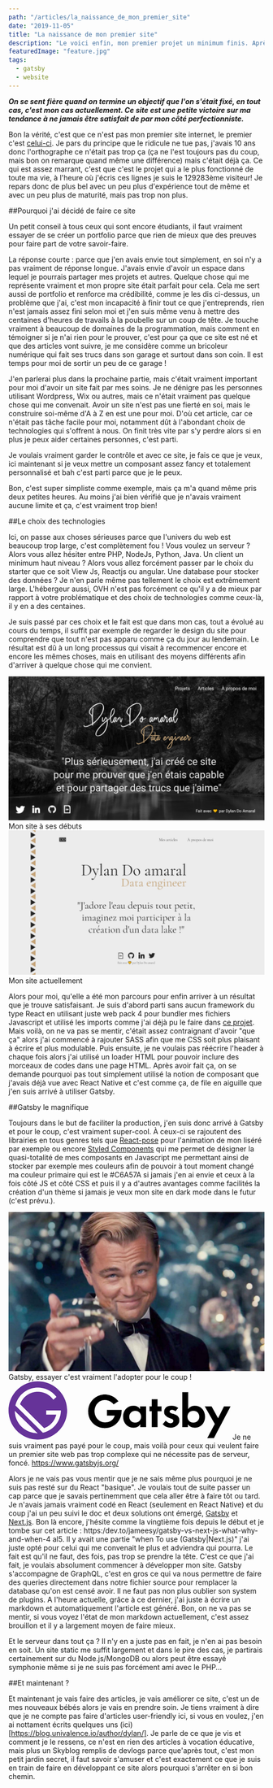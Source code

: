 ```yaml
---
path: "/articles/la_naissance_de_mon_premier_site"
date: "2019-11-05"
title: "La naissance de mon premier site"
description: "Le voici enfin, mon premier projet un minimum finis. Après des dizaines de projets abandonnés, j'arrive enfin à finir quelque chose et ce quelque chose c'est mon site! Quoi de mieux comme premier article que de parler de ce site qui m'a occupé un peu de mon temps libre."
featuredImage: "feature.jpg"
tags:
  - gatsby
  - website
---
```


***On se sent fière quand on termine un objectif que l'on s'était fixé, en tout cas, c'est mon cas actuellement. Ce site est une petite victoire sur ma tendance à ne jamais être satisfait de par mon côté perfectionniste.***

Bon la vérité, c'est que ce n'est pas mon premier site internet, le premier c'est [celui-ci](http://astuce-invizimals.e-monsite.com/). Je pars du principe que le ridicule ne tue pas, j'avais 10 ans donc l'orthographe ce n'était pas trop ça (ça ne l'est toujours pas du coup, mais bon on remarque quand même une différence) mais c'était déjà ça. Ce qui est assez marrant, c'est que c'est le projet qui a le plus fonctionné de toute ma vie, à l'heure où j'écris ces lignes je suis le 129283ème visiteur! Je repars donc de plus bel avec un peu plus d'expérience tout de même et avec un peu plus de maturité, mais pas trop non plus.

##Pourquoi j'ai décidé de faire ce site

<aside-element>
    <callout-advice>Un petit conseil à tous ceux qui sont encore étudiants, il faut vraiment essayer de se créer un portfolio parce que rien de mieux que des preuves pour faire part de votre savoir-faire.</callout-advice>
</aside-element>

La réponse courte : parce que j'en avais envie tout simplement, en soi n'y a pas vraiment de réponse longue. J'avais envie d'avoir un espace dans lequel je pourrais partager mes projets et autres. Quelque chose qui me représente vraiment et mon propre site était parfait pour cela. Cela me sert aussi de portfolio et renforce ma crédibilité, comme je les dis ci-dessus, un problème que j'ai, c'est mon incapacité à finir tout ce que j'entreprends, rien n'est jamais assez fini selon moi et j'en suis même venu à mettre des centaines d'heures de travails à la poubelle sur un coup de tête. Je touche vraiment à beaucoup de domaines de la programmation, mais comment en témoigner si je n'ai rien pour le prouver, c'est pour ça que ce site est né et que des articles vont suivre, je me considère comme un bricoleur numérique qui fait ses trucs dans son garage et surtout dans son coin. Il est temps pour moi de sortir un peu de ce garage !

J'en parlerai plus dans la prochaine partie, mais c'était vraiment important pour moi d'avoir un site fait par mes soins. Je ne dénigre pas les personnes utilisant Wordpress, Wix ou autres, mais ce n'était vraiment pas quelque chose qui me convenait. Avoir un site n'est pas une fierté en soi, mais le construire soi-même d'A à Z en est une pour moi. D'où cet article, car ce n'était pas tâche facile pour moi, notamment dût à l'abondant choix de technologies qui s'offrent à nous. On finit très vite par s'y perdre alors si en plus je peux aider certaines personnes, c'est parti.

Je voulais vraiment garder le contrôle et avec ce site, je fais ce que je veux, ici maintenant si je veux mettre un composant assez fancy et totalement personnalisé et bah c'est parti parce que je le peux.

<fancy-demonstration></fancy-demonstrationc>

Bon, c'est super simpliste comme exemple, mais ça m'a quand même pris deux petites heures. Au moins j'ai bien vérifié que je n'avais vraiment aucune limite et ça, c'est vraiment trop bien!

##Le choix des technologies

Ici, on passe aux choses sérieuses parce que l'univers du web est beaucoup trop large, c'est complètement fou ! Vous voulez un serveur ? Alors vous allez hésiter entre PHP, NodeJs, Python, Java. Un client un minimum haut niveau ? Alors vous allez forcément passer par le choix du starter que ce soit View Js, Reactjs ou angular. Une database pour stocker des données ? Je n'en parle même pas tellement le choix est extrêmement large. L'hébergeur aussi, OVH n'est pas forcément ce qu'il y a de mieux par rapport à votre problématique et des choix de technologies comme ceux-là, il y en a des centaines.

Je suis passé par ces choix et le fait est que dans mon cas, tout a évolué au cours du temps, il suffit par exemple de regarder le design du site pour comprendre que tout n'est pas apparu comme ça du jour au lendemain. Le résultat est dû à un long processus qui visait à recommencer encore et encore les mêmes choses, mais en utilisant des moyens différents afin d'arriver à quelque chose qui me convient.

<horizontal-element>
    <div>
        <img src="before.png" alt="Website avant">
        <thumb-caption>Mon site à ses débuts</thumb-caption>
    </div>
    <div>
        <img src="after.png" alt="Website après">
        <thumb-caption>Mon site actuellement</thumb-caption>
    </div>
</horizontal-element>

Alors pour moi, qu'elle a été mon parcours pour enfin arriver à un résultat que je trouve satisfaisant. Je suis d'abord parti sans aucun framework du type React en utilisant juste web pack 4 pour bundler mes fichiers Javascript et utilisé les imports comme j'ai déjà pu le faire dans [ce projet](https://github.com/dylandoamaral/genetic-art). Mais voilà, on ne va pas se mentir, c'était assez contraignant d'avoir "que ça" alors j'ai commencé à rajouter SASS afin que me CSS soit plus plaisant à écrire et plus modulable. Puis ensuite, je ne voulais pas réécrire l'header à chaque fois alors j'ai utilisé un loader HTML pour pouvoir inclure des morceaux de codes dans une page HTML. Après avoir fait ça, on se demande pourquoi pas tout simplement utilisé la notion de composant que j'avais déjà vue avec React Native et c'est comme ça, de file en aiguille que j'en suis arrivé à utiliser Gatsby.

##Gatsby le magnifique

Toujours dans le but de faciliter la production, j'en suis donc arrivé à Gatsby et pour le coup, c'est vraiment super-cool. À ceux-ci se rajoutent des librairies en tous genres tels que [React-pose](https://popmotion.io/pose/) pour l'animation de mon liséré par exemple ou encore [Styled Components](https:/www.styled-componentscom/) qui me permet de désigner la quasi-totalité de mes composants en Javascript me permettant ainsi de stocker par exemple mes couleurs afin de pouvoir à tout moment changé ma couleur primaire qui est le #C6A57A si jamais j'en ai envie et ceux à la fois côté JS et côté CSS et puis il y a d'autres avantages comme facilités la création d'un thème si jamais je veux mon site en dark mode dans le futur (c'est prévu.).

<img src="gatsby.jpg" alt="Gatsby">
<thumb-caption>Gatsby, essayer c'est vraiment l'adopter pour le coup !</thumb-caption>

<aside-element>
    <img src="gatsby_logo.png" alt="Gatsby Logo">
    <thumb-caption>Je ne suis vraiment pas payé pour le coup, mais voilà pour ceux qui veulent faire un premier site web pas trop complexe qui ne nécessite pas de serveur, foncé. <a href="https://www.gatsbyjs.org/">https://www.gatsbyjs.org/</a></thumb-caption>
</aside-element>

Alors je ne vais pas vous mentir que je ne sais même plus pourquoi je ne suis pas resté sur du React "basique". Je voulais tout de suite passer un cap parce que je savais pertinemment que cela aller être à faire tôt ou tard. Je n'avais jamais vraiment codé en React (seulement en React Native) et du coup j'ai un peu suivi le doc et deux solutions ont émergé, [Gatsby](https://www.gatsbyjs.org/) et [Next.js](https://nextjs.org/). Bon là encore, j'hésite comme la vingtième fois depuis le début et je tombe sur cet article : https:/dev.to/jameesy/gatsby-vs-next-js-what-why-and-when-4 al5. Il y avait une partie "when To use (Gatsby|Next.js)" j'ai juste opté pour celui qui me convenait le plus et adviendra qui pourra. Le fait est qu'il ne faut, des fois, pas trop se prendre la tête. C'est ce que j'ai fait, je voulais absolument commencer à développer mon site. Gatsby s'accompagne de GraphQL, c'est en gros ce qui va nous permettre de faire des queries directement dans notre fichier source pour remplacer la database qu'on est censé avoir. Il ne faut pas non plus oublier son system de plugins. A l'heure actuelle, grâce à ce dernier, j'ai juste à écrire un markdown et automatiquement l'article est généré. Bon, on ne va pas se mentir, si vous voyez l'état de mon markdown actuellement, c'est assez brouillon et il y a largement moyen de faire mieux.

Et le serveur dans tout ça ? Il n'y en a juste pas en fait, je n'en ai pas besoin en soit. Un site static me suffit largement et dans le pire des cas, je partirais certainement sur du Node.js/MongoDB ou alors peut être essayé symphonie même si je ne suis pas forcément ami avec le PHP... 

##Et maintenant ?

Et maintenant je vais faire des articles, je vais améliorer ce site, c'est un de mes nouveaux bébés alors je vais en prendre soin. Je tiens vraiment à dire que je ne compte pas faire d'articles user-friendly ici, si vous en voulez, j'en ai nottament écrits quelques uns (ici)[https://blog.univalence.io/author/dylan/]. Je parle de ce que je vis et comment je le ressens, ce n'est en rien des articles à vocation éducative, mais plus un Skyblog remplis de devlogs parce que'après tout, c'est mon petit jardin secret, il faut savoir s'amuser et c'est exactement ce que je suis en train de faire en développant ce site alors pourquoi s'arrêter en si bon chemin.


